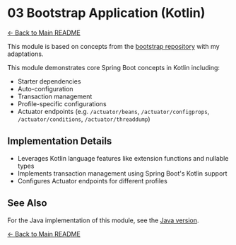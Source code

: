 # 03 Bootstrap Application (Kotlin)

[← Back to Main README](../../README.md)

This module is based on concepts from the [bootstrap repository](https://github.com/reactive-spring-book/bootstrap) with my adaptations.

This module demonstrates core Spring Boot concepts in Kotlin including:
- Starter dependencies 
- Auto-configuration
- Transaction management
- Profile-specific configurations
- Actuator endpoints (e.g. `/actuator/beans`, `/actuator/configprops`, `/actuator/conditions`, `/actuator/threaddump`)

## Implementation Details

- Leverages Kotlin language features like extension functions and nullable types
- Implements transaction management using Spring Boot's Kotlin support
- Configures Actuator endpoints for different profiles

## See Also

For the Java implementation of this module, see the [Java version](../../java/03-bootstrap).

[← Back to Main README](../../README.md)
